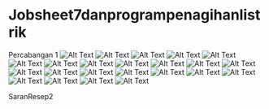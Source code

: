 # Jobsheet7danprogrampenagihanlistrik

Percabangan 1
![Alt Text](https://github.com/rensimeila04/Jobsheet7danprogrampenagihanlistrik/blob/master/Screenshot%20(84).png)
![Alt Text](https://github.com/rensimeila04/Jobsheet7danprogrampenagihanlistrik/blob/master/Screenshot%20(85).png)
![Alt Text](https://github.com/rensimeila04/Jobsheet7danprogrampenagihanlistrik/blob/master/Screenshot%20(86).png)
![Alt Text](https://github.com/rensimeila04/Jobsheet7danprogrampenagihanlistrik/blob/master/Screenshot%20(87).png)
![Alt Text](https://github.com/rensimeila04/Jobsheet7danprogrampenagihanlistrik/blob/master/Screenshot%20(88).png)
![Alt Text](https://github.com/rensimeila04/Jobsheet7danprogrampenagihanlistrik/blob/master/Screenshot%20(90).png)
![Alt Text](https://github.com/rensimeila04/Jobsheet7danprogrampenagihanlistrik/blob/master/Screenshot%20(91).png)
![Alt Text](https://github.com/rensimeila04/Jobsheet7danprogrampenagihanlistrik/blob/master/Screenshot%20(92).png)
![Alt Text](https://github.com/rensimeila04/Jobsheet7danprogrampenagihanlistrik/blob/master/Screenshot%20(93).png)
![Alt Text](https://github.com/rensimeila04/Jobsheet7danprogrampenagihanlistrik/blob/master/Screenshot%20(94).png)
![Alt Text](https://github.com/rensimeila04/Jobsheet7danprogrampenagihanlistrik/blob/master/Screenshot%20(95).png)
![Alt Text](https://github.com/rensimeila04/Jobsheet7danprogrampenagihanlistrik/blob/master/Screenshot%20(96).png)
![Alt Text](https://github.com/rensimeila04/Jobsheet7danprogrampenagihanlistrik/blob/master/Screenshot%20(97).png)
![Alt Text](https://github.com/rensimeila04/Jobsheet7danprogrampenagihanlistrik/blob/master/Screenshot%20(98).png)
![Alt Text](https://github.com/rensimeila04/Jobsheet7danprogrampenagihanlistrik/blob/master/Screenshot%20(99).png)
![Alt Text](https://github.com/rensimeila04/Jobsheet7danprogrampenagihanlistrik/blob/master/Screenshot%20(100).png)
![Alt Text](https://github.com/rensimeila04/Jobsheet7danprogrampenagihanlistrik/blob/master/Screenshot%20(101).png)
![Alt Text](https://github.com/rensimeila04/Jobsheet7danprogrampenagihanlistrik/blob/master/Screenshot%20(102).png)
![Alt Text](https://github.com/rensimeila04/Jobsheet7danprogrampenagihanlistrik/blob/master/Screenshot%20(103).png)
![Alt Text](https://github.com/rensimeila04/Jobsheet7danprogrampenagihanlistrik/blob/master/Screenshot%20(104).png)
![Alt Text](https://github.com/rensimeila04/Jobsheet7danprogrampenagihanlistrik/blob/master/Screenshot%20(105).png)
![Alt Text](https://github.com/rensimeila04/Jobsheet7danprogrampenagihanlistrik/blob/master/Screenshot%20(106).png)
![Alt Text](https://github.com/rensimeila04/Jobsheet7danprogrampenagihanlistrik/blob/master/Screenshot%20(107).png)

SaranResep2
